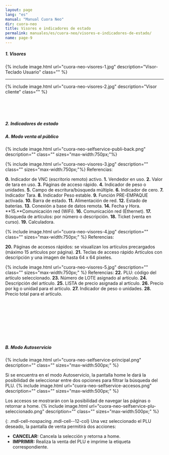 ```yaml
---
layout: page
lang: "es"
manual: "Manual Cuora Neo"
dir: cuora-neo
title: Visores e indicadores de estado
permalink: manuales/es/cuora-neo/visores-e-indicadores-de-estado/
name: page-9
---
```

##### 1. Visores

{% include image.html url="cuora-neo-visores-1.jpg" description="Visor-Teclado Usuario" class="" %}


_ _ _

{% include image.html url="cuora-neo-visores-2.jpg" description="Visor cliente" class="" %}



<br>
<br>
<br>

##### 2. Indicadores de estado

##### A. Modo venta al público

{% include image.html url="cuora-neo-selfservice-publi-back.png" description="" class="" sizes="max-width:750px;"%}


{% include image.html url="cuora-neo-visores-3.jpg" description="" class="" sizes="max-width:750px;"%}
Referencias: 

**0.** Indicador de VNC (escritorio remoto) activo. **1.** Vendedor en uso. **2.** Valor de tara en uso. **3.** Páginas de acceso rápido. **4.** Indicador de peso o unidades. **5.** Campo de escritura/búsqueda múltiple. **6.** Indicador de cero. **7.** Indicador Tara. **8.** Indicador Peso estable. **9.** Función PRE-EMPAQUE activada. **10.** Barra de estado. **11.** Alimentación de red. **12.** Estado de baterías. **13.** Conexión a base de datos remota. **14.** Fecha y Hora. **15.**Comunicación red (WiFi). **16.** Comunicación red (Ethernet). **17.** Búsqueda de artículos: por número o descripción. **18.** Ticket (venta en curso). **19.** Calculadora.

{% include image.html url="cuora-neo-visores-4.jpg" description="" class="" sizes="max-width:750px;" %}
Referencias: 

**20.** Páginas de accesos rápidos: se visualizan los artículos precargados (máximo 15 artículos por página). **21.** Teclas de acceso rápido Artículos con descripción y una imagen de hasta 64 x 64 píxeles.

{% include image.html url="cuora-neo-visores-5.jpg" description="" class="" sizes="max-width:750px;" %}
Referencias: **22.** PLU: código del artículo seleccionado. **23.** Número de LOTE asignado al artículo. **24.** Descripción del artículo. **25.** LISTA de precio asignada al artículo. **26.** Precio por kg o unidad para el artículo. **27.** Indicador de peso o unidades. **28.** Precio total para el artículo.

<br>
<br>
<br>
<br>
<br>
<br>
<br>

##### B. Modo Autoservicio

{% include image.html url="cuora-neo-selfservice-principal.png" description="" class="" sizes="max-width:500px;" %}

Si se encuentra en el modo Autoservicio, la pantalla home le dará la posibilidad de seleccionar entre dos opciones para filtrar la búsqueda del PLU.
{% include image.html url="cuora-neo-selfservice-accesos.png" description="" class="" sizes="max-width:500px;" %}

Los accesos se mostrarán con la posibilidad de navegar las páginas o retornar a home.
{% include image.html url="cuora-neo-selfservice-plu-seleccionado.png" description="" class="" sizes="max-width:500px;" %}

{: .mdl-cell-nospacing .mdl-cell--12-col}
Una vez seleccionado el PLU deseado, la pantalla de venta permitirá dos acciones:
- **CANCELAR:** Cancela la selección y retorna a home.
- **IMPRIMIR:** Realiza la venta del PLU e imprime la etiqueta correspondiente.
